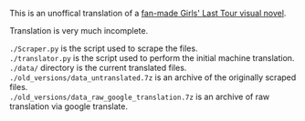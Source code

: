 This is an unoffical translation of a [fan-made Girls' Last Tour visual novel](https://rimsx.sakura.ne.jp/onemore/).

Translation is very much incomplete.

`./Scraper.py` is the script used to scrape the files.  
`./translator.py` is the script used to perform the initial machine translation.  
`./data/` directory is the current translated files.  
`./old_versions/data_untranslated.7z` is an archive of the originally scraped files.  
`./old_versions/data_raw_google_translation.7z` is an archive of raw translation via google translate.  
